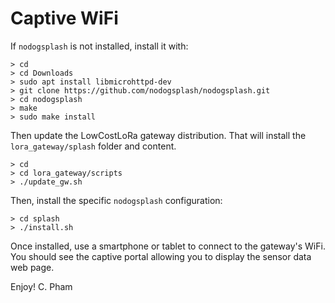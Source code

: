 Captive WiFi
============

If `nodogsplash` is not installed, install it with:

	> cd
	> cd Downloads
	> sudo apt install libmicrohttpd-dev
	> git clone https://github.com/nodogsplash/nodogsplash.git
	> cd nodogsplash
	> make
	> sudo make install

Then update the LowCostLoRa gateway distribution. That will install the `lora_gateway/splash` folder and content.

	> cd
	> cd lora_gateway/scripts
	> ./update_gw.sh
	
Then, install the specific `nodogsplash` configuration:

	> cd splash
	> ./install.sh
	
Once installed, use a smartphone or tablet to connect to the gateway's WiFi. You should see the captive portal allowing you to display the sensor data web page.		
	
Enjoy!
C. Pham		